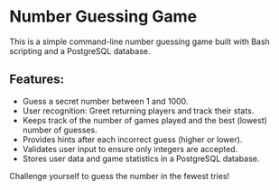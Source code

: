 # Number Guessing Game
This is a simple command-line number guessing game built with Bash scripting and a PostgreSQL database.

## Features:

* Guess a secret number between 1 and 1000.
* User recognition: Greet returning players and track their stats.
* Keeps track of the number of games played and the best (lowest) number of guesses.
* Provides hints after each incorrect guess (higher or lower).
* Validates user input to ensure only integers are accepted.
* Stores user data and game statistics in a PostgreSQL database.

Challenge yourself to guess the number in the fewest tries!
